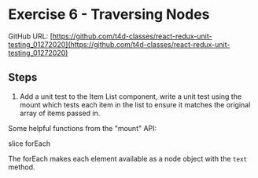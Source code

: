 # Exercise 6 - Traversing Nodes

GitHub URL: [https://github.com/t4d-classes/react-redux-unit-testing_01272020](https://github.com/t4d-classes/react-redux-unit-testing_01272020)

## Steps

1. Add a unit test to the Item List component, write a unit test using the mount which tests each item in the list to ensure it matches the original array of items passed in.

Some helpful functions from the "mount" API:

slice
forEach

The forEach makes each element available as a node object with the `text` method.
